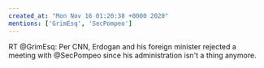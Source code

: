 ```yaml
---
created_at: "Mon Nov 16 01:20:38 +0000 2020"
mentions: ['GrimEsq', 'SecPompeo']
---
```


RT @GrimEsq: Per CNN, Erdogan and his foreign minister rejected a meeting with @SecPompeo since his administration isn't a thing anymore.